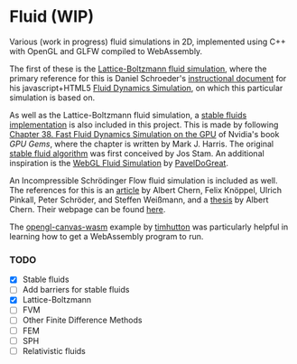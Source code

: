 # Fluid (WIP)

Various (work in progress) fluid simulations in 2D, implemented using C++ with OpenGL and GLFW compiled to WebAssembly.

The first of these is the [Lattice-Boltzmann fluid simulation](https://marl0ny.github.io/wasm-fluid2d/LatticeBoltzmann/index.html), where the primary reference for this is Daniel Schroeder's [instructional document](http://physics.weber.edu/schroeder/javacourse/LatticeBoltzmann.pdf) for his javascript+HTML5 [Fluid Dynamics Simulation](https://physics.weber.edu/schroeder/fluids/), on which this particular simulation is based on.

As well as the Lattice-Boltzmann fluid simulation, a [stable fluids implementation](https://marl0ny.github.io/wasm-fluid2d/StableFluids/index.html) is also included in this project. This is made by following [Chapter 38. Fast Fluid Dynamics Simulation on the GPU](https://developer.download.nvidia.com/books/HTML/gpugems/gpugems_ch38.html) of Nvidia's book <i>GPU Gems</i>, where the chapter is written by Mark J. Harris. The original [stable fluid algorithm](https://doi.org/10.1145/311535.311548) was first conceived by Jos Stam. An additional inspiration is the [WebGL Fluid Simulation](https://paveldogreat.github.io/WebGL-Fluid-Simulation/) by [PavelDoGreat](https://github.com/PavelDoGreat).

An Incompressible Schrödinger Flow fluid simulation is included as well. The references for this is an [article](https://cseweb.ucsd.edu/~alchern/projects/SchrodingersSmoke/SchrodingersSmoke.pdf) by Albert Chern, Felix Knöppel, Ulrich Pinkall, Peter Schröder, and Steffen Weißmann, and a [thesis](https://cseweb.ucsd.edu/~alchern/projects/PhDThesis/thesis_reduced.pdf) by Albert Chern. Their webpage can be found [here](https://cseweb.ucsd.edu/~alchern/projects/SchrodingersSmoke/).

The [opengl-canvas-wasm](https://github.com/timhutton/opengl-canvas-wasm) example by [timhutton](https://github.com/timhutton/opengl-canvas-wasm) was particularly helpful in learning how to get a WebAssembly program to run.

### TODO
 - [x] Stable fluids
 - [ ] Add barriers for stable fluids
 - [x] Lattice-Boltzmann
 - [ ] FVM 
 - [ ] Other Finite Difference Methods
 - [ ] FEM
 - [ ] SPH
 - [ ] Relativistic fluids
